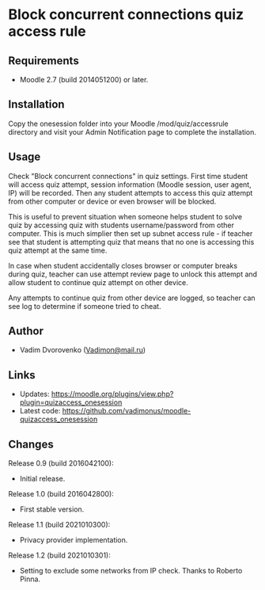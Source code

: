 Block concurrent connections quiz access rule
=============================================

Requirements
------------
- Moodle 2.7 (build 2014051200) or later.

Installation
------------
Copy the onesession folder into your Moodle /mod/quiz/accessrule directory and 
visit your Admin Notification page to complete the installation.

Usage
-----
Check "Block concurrent connections" in quiz settings. First time student will access 
quiz attempt, session information (Moodle session, user agent, IP) will be recorded.
Then any student attempts to access this quiz attempt from other computer or device or 
even browser will be blocked. 

This is useful to prevent situation when someone helps
student to solve quiz by accessing quiz with students username/password from other 
computer. This is much simplier then set up subnet access rule - if teacher see that 
student is attempting quiz that means that no one is accessing this quiz attempt 
at the same time. 

In case when student accidentally closes browser or computer breaks
during quiz, teacher can use attempt review page to unlock this attempt and allow 
student to continue quiz attempt on other device. 

Any attempts to continue quiz from other device are logged, so teacher can see log 
to determine if someone tried to cheat.

Author
------
- Vadim Dvorovenko (Vadimon@mail.ru)

Links
-----
- Updates: https://moodle.org/plugins/view.php?plugin=quizaccess_onesession
- Latest code: https://github.com/vadimonus/moodle-quizaccess_onesession

Changes
-------
Release 0.9 (build 2016042100):
- Initial release.

Release 1.0 (build 2016042800):
- First stable version.

Release 1.1 (build 2021010300):
- Privacy provider implementation.

Release 1.2 (build 2021010301):
- Setting to exclude some networks from IP check. Thanks to Roberto Pinna.